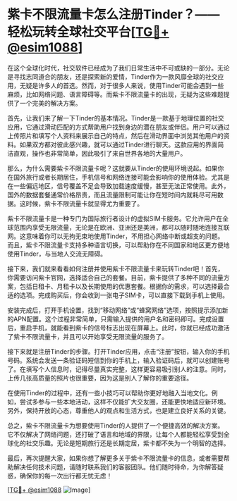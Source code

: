 # 紫卡不限流量卡怎么注册Tinder？——轻松玩转全球社交平台[[TG💪+ @esim1088](https://t.me/s/esim1088)]

在这个全球化时代，社交软件已经成为了我们日常生活中不可或缺的一部分。无论是寻找志同道合的朋友，还是探索新的爱情，Tinder作为一款风靡全球的社交应用，无疑是许多人的首选。然而，对于很多人来说，使用Tinder可能会遇到一些麻烦，比如网络问题、语言障碍等。而紫卡不限流量卡的出现，无疑为这些难题提供了一个完美的解决方案。

首先，让我们来了解一下Tinder的基本情况。Tinder是一款基于地理位置的社交应用，它通过滑动匹配的方式帮助用户找到身边的潜在朋友或伴侣。用户可以通过上传照片和填写个人资料来展示自己的特点，然后在滑动界面中浏览其他用户的资料。如果双方都对彼此感兴趣，就可以通过Tinder进行聊天。这款应用的界面简洁直观，操作也非常简单，因此吸引了来自世界各地的大量用户。

那么，为什么需要紫卡不限流量卡呢？这就要从Tinder的使用环境说起。如果你在国外旅行或者长期居住，手机信号和网络连接可能会影响你的使用体验。尤其是在一些偏远地区，信号覆盖不足会导致加载速度缓慢，甚至无法正常使用。此外，国外的数据套餐通常价格昂贵，而且流量限制可能让你在短时间内就耗尽可用数据。这时候，紫卡不限流量卡就显得尤为重要了。

紫卡不限流量卡是一种专门为国际旅行者设计的虚拟SIM卡服务。它允许用户在全球范围内享受无限流量，无论是在欧洲、亚洲还是美洲，都可以随时随地连接互联网。这意味着你可以无拘无束地使用Tinder，不用担心网络中断或超支的问题。而且，紫卡不限流量卡支持多种语言切换，可以帮助你在不同国家和地区更方便地使用Tinder，与当地人交流无障碍。

接下来，我们就来看看如何注册并使用紫卡不限流量卡来玩转Tinder吧！首先，你需要访问紫卡官网，选择适合自己的套餐。目前，紫卡提供了多种不同的流量方案，包括日租卡、月租卡以及长期使用的优惠套餐。根据你的需求，可以选择最合适的选项。完成购买后，你会收到一张电子SIM卡，可以直接下载到手机上使用。

安装完成后，打开手机设置，找到“移动网络”或“蜂窝网络”选项，按照提示添加新的APN配置。这个过程非常简单，只需输入提供的用户名和密码即可。完成设置后，重启手机，就能看到紫卡的信号标志出现在屏幕上。此时，你就已经成功激活了紫卡不限流量卡，并且可以开始享受无限流量的服务了。

接下来就是注册Tinder的步骤。打开Tinder应用，点击“注册”按钮，输入你的手机号码。系统会发送一条验证码短信到你的手机上，输入验证码后，就可以创建账号了。在填写个人信息时，记得尽量真实完整，这样更容易吸引别人的注意。同时，上传几张高质量的照片也很重要，因为这是别人了解你的重要途径。

在使用Tinder的过程中，还有一些小技巧可以帮助你更好地融入当地文化。例如，尝试多参与一些本地活动，这样不仅能扩大交友圈，还能更快地适应新环境。另外，保持开放的心态，尊重他人的观点和生活方式，也是建立良好关系的关键。

总之，紫卡不限流量卡为想要使用Tinder的人提供了一个便捷高效的解决方案。它不仅解决了网络问题，还打破了语言和地域的界限，让每个人都能轻松享受到全球化的社交乐趣。无论是短期旅行还是长期定居，紫卡都不失为一个明智的选择。

最后，再次提醒大家，如果你想了解更多关于紫卡不限流量卡的信息，或者需要帮助解决任何技术问题，请随时联系我们的客服团队。他们随时待命，为你解答疑惑，确保你的每一次出行都无忧无虑！

[[TG💪+ @esim1088](https://t.me/s/esim1088) ![Image](https://i.postimg.cc/4NQfJmqS/Snipaste-2025-05-13-00-14-12.png)]